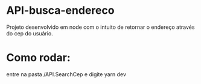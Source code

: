 # API-busca-endereco
Projeto desenvolvido em node com o intuito de retornar o endereço através do cep do usuário.

# Como rodar:
entre na pasta /API.SearchCep e digite yarn dev
